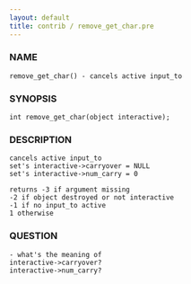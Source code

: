 ```yaml
---
layout: default
title: contrib / remove_get_char.pre
---
```


### NAME

    remove_get_char() - cancels active input_to

### SYNOPSIS

    int remove_get_char(object interactive);

### DESCRIPTION

    cancels active input_to
    set's interactive->carryover = NULL
    set's interactive->num_carry = 0

    returns -3 if argument missing
    -2 if object destroyed or not interactive
    -1 if no input_to active
    1 otherwise

### QUESTION

    - what's the meaning of
    interactive->carryover?
    interactive->num_carry?

